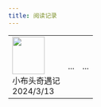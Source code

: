 ```yaml
---
title: 阅读记录
---
```

<table border="0">
  <tr>
    <td><div style="display: flex; flex-direction: column;"><img style="align-self: flex-start;" width="65" height="75" src="2024/03/13/book/xiaobutouqiyuji.png"/><span>小布头奇遇记 </span><span>2024/3/13</span></div></td>
    <td>...</td>
    <td>...</td>
  </tr>
 
 
</table>
